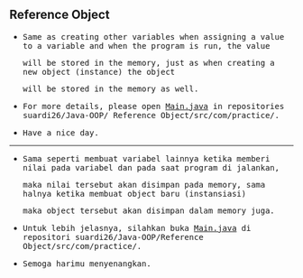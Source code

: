 ## Reference Object

- <samp>Same as creating other variables when assigning a value to a variable and when the program is run, the value</samp>
  
  <samp>will be stored in the memory, just as when creating a new object (instance) the object</samp>
  
  <samp>will be stored in the memory as well.</samp>

- <samp>For more details, please open [Main.java](https://github.com/suardi26/Java-OOP/blob/main/Reference%20Object/src/com/practice/Main.java) in repositories suardi26/Java-OOP/
Reference Object/src/com/practice/.</samp>

- <samp>Have a nice day.</samp>

---

- <samp>Sama seperti membuat variabel lainnya ketika memberi nilai pada variabel dan pada saat program di jalankan,</samp> 

  <samp>maka nilai tersebut akan disimpan pada memory, sama halnya ketika membuat object baru  (instansiasi)</samp> 

  <samp>maka object tersebut akan disimpan dalam memory juga.</samp>
  
- <samp>Untuk lebih jelasnya, silahkan buka [Main.java](https://github.com/suardi26/Java-OOP/blob/main/Reference%20Object/src/com/practice/Main.java) di repositori suardi26/Java-OOP/Reference Object/src/com/practice/.</samp>

- <samp>Semoga harimu menyenangkan.</samp>
